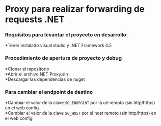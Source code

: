 # Proxy para realizar forwarding de requests .NET
### Requisitos para levantar el proyecto en desarrollo: <br/>
*Tener instalado visual studio y .NET Framework 4.5 <br/>
### Procedimiento de apertura de proyecto y debug
*Clonar el repositorio <br/>
*Abrir el archivo NET Proxy.sln <br/>
*Descargar las dependencias de nuget
### Para cambiar el endpoint de destino
*Cambiar el valor de la clave `SG_ENDPOINT` por la url remota (sin http/https) en el web config <br/>
*Cambiar el valor de la clave `SG_HOST` por el host remoto (sin http/https) en el web config